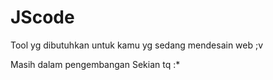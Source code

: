 # JScode

Tool yg dibutuhkan untuk kamu yg sedang mendesain web ;v

Masih dalam pengembangan
Sekian tq :*
